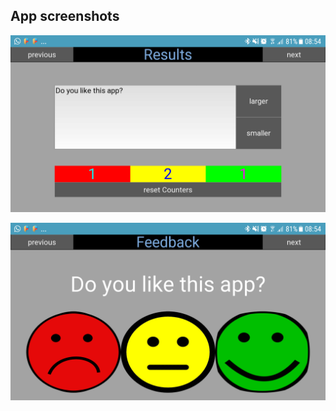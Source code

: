 

## App screenshots

![Define Feedback purpose.](docs/images/app_screenshot_1.png "Define Feedback purpose.")

![Get Feedback](docs/images/app_screenshot_2.png "Get Feedback")

